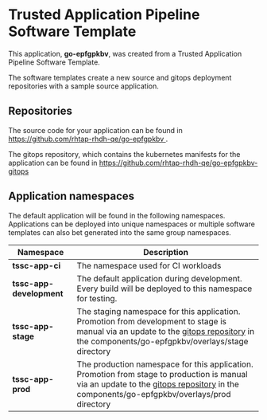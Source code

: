 # Trusted Application Pipeline Software Template

This application, **go-epfgpkbv**, was created from a Trusted Application Pipeline Software Template.

The software templates create a new source and gitops deployment repositories with a sample source application. 

## Repositories

The source code for your application can be found in [https://github.com/rhtap-rhdh-qe/go-epfgpkbv ](https://github.com/rhtap-rhdh-qe/go-epfgpkbv ).
 
The gitops repository, which contains the kubernetes manifests for the application can be found in 
[https://github.com/rhtap-rhdh-qe/go-epfgpkbv-gitops ](https://github.com/rhtap-rhdh-qe/go-epfgpkbv-gitops ) 

## Application namespaces 

The default application will be found in the following namespaces. Applications can be deployed into unique namespaces or multiple software templates can also bet generated into the same group namespaces.  

|  Namespace   |  Description   |  
| -------- | -------- |
| **tssc-app-ci** | The namespace used for CI workloads |
| **tssc-app-development** | The default application during development. Every build will be deployed to this namespace for testing. |
| **tssc-app-stage** | The staging namespace for this application. Promotion from development to stage is manual via an update to the [gitops repository](https://github.com/rhtap-rhdh-qe/go-epfgpkbv-gitops ) in the components/go-epfgpkbv/overlays/stage directory |
| **tssc-app-prod** | The production namespace for this application. Promotion from stage to production is manual via an update to the [gitops repository](https://github.com/rhtap-rhdh-qe/go-epfgpkbv-gitops ) in the components/go-epfgpkbv/overlays/prod directory |